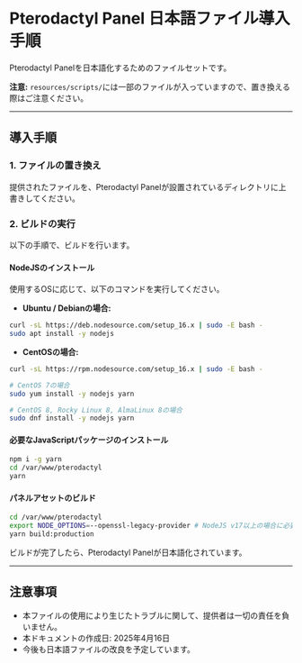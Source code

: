 # Pterodactyl Panel 日本語ファイル導入手順

Pterodactyl Panelを日本語化するためのファイルセットです。

**注意:** `resources/scripts/`には一部のファイルが入っていますので、置き換える際はご注意ください。

---

## 導入手順

### 1. ファイルの置き換え

提供されたファイルを、Pterodactyl Panelが設置されているディレクトリに上書きしてください。

### 2. ビルドの実行

以下の手順で、ビルドを行います。

#### NodeJSのインストール

使用するOSに応じて、以下のコマンドを実行してください。

- **Ubuntu / Debianの場合:**

```bash
curl -sL https://deb.nodesource.com/setup_16.x | sudo -E bash -
sudo apt install -y nodejs
```

- **CentOSの場合:**

```bash
curl -sL https://rpm.nodesource.com/setup_16.x | sudo -E bash -

# CentOS 7の場合
sudo yum install -y nodejs yarn

# CentOS 8, Rocky Linux 8, AlmaLinux 8の場合
sudo dnf install -y nodejs yarn
```

#### 必要なJavaScriptパッケージのインストール

```bash
npm i -g yarn
cd /var/www/pterodactyl
yarn
```

#### パネルアセットのビルド

```bash
cd /var/www/pterodactyl
export NODE_OPTIONS=--openssl-legacy-provider # NodeJS v17以上の場合に必要です。
yarn build:production
```

ビルドが完了したら、Pterodactyl Panelが日本語化されています。

---

## 注意事項

- 本ファイルの使用により生じたトラブルに関して、提供者は一切の責任を負いません。
- 本ドキュメントの作成日: 2025年4月16日
- 今後も日本語ファイルの改良を予定しています。
